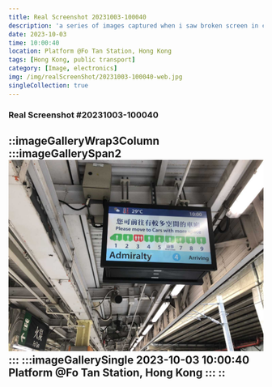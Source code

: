```yaml
---
title: Real Screenshot 20231003-100040
description: 'a series of images captured when i saw broken screen in city'
date: 2023-10-03
time: 10:00:40
location: Platform @Fo Tan Station, Hong Kong
tags: [Hong Kong, public transport]
category: [Image, electronics]
img: /img/realScreenShot/20231003-100040-web.jpg
singleCollection: true
---
```


### Real Screenshot #20231003-100040

::imageGalleryWrap3Column
    :::imageGallerySpan2
     ![Alttext](/img/realScreenShot/20231003-100040-web.jpg)
    :::
    :::imageGallerySingle
    2023-10-03 10:00:40  
    Platform @Fo Tan Station, Hong Kong
    :::
::
---
